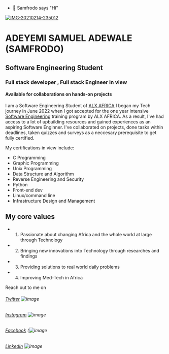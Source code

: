 - 👋 Samfrodo says "Hi"

<a href="https://ibb.co/WkNR9FR"><img src="https://i.ibb.co/fkVTRtT/IMG-20210214-235012.jpg" alt="IMG-20210214-235012" border="0"></a>

# ADEYEMI SAMUEL ADEWALE (SAMFRODO)
## Software Engineering Student
### Full stack developer , Full stack Engineer in view
#### Available for collaborations on hands-on projects
I am a Software Engineering Student of [ALX AFRICA](https://www.alxafrica.com)
I began my Tech journey in June 2022 when I got accepted for the one year intensive
[Software Engineering](https://www.alxafrica.com/programme_post/full-stack-software-engineer) training program by ALX AFRICA. As a result, I've had access to a lot of upbuilding resources and gained experiences as an aspiring Software Enginner.
I've collaborated on projects, done tasks within deadlines, taken quizzes and surveys as a neccesary prerequisite to get fully certified.

My certifications in view include:
- C Programming
- Graphic Programming 
- Unix Programming
- Data Structure and Algorithm
- Reverse Engineering and Security
- Python
- Front-end dev
- Linux/command line
- Infrastructure Design and Management 


## My core values
  -    1.  Passionate about changing Africa and the whole world at large through Technology
  -    2.  Bringing new innovations into Technology through researches and findings
  -    3.  Providing solutions to real world daily problems
  -    4.  Improving Med-Tech in Africa

Reach out to me on

###### [Twitter](https://twitter.com/adeyemifrodo?t=6JGpNMULaRPkxUWk-9pGug&s=09) ![image](https://user-images.githubusercontent.com/106933402/185825114-48aecc27-08d6-42fe-a77a-811439356247.png)

###### [Instagram](https://www.instagram.com/adeyemifrodo/) ![image](https://user-images.githubusercontent.com/106933402/185825340-cc014407-6242-45e4-8bd7-85f7cba492d4.png)

###### [Facebook](https://www.facebook.com/SAMFRODO100) (![image](https://user-images.githubusercontent.com/106933402/185828761-a9a56af0-2e4d-404a-849a-13e1d9db2dd1.png)

###### [LinkedIn](https://www.linkedin.com/in/samuel-adeyemi-a50055160) ![image](https://user-images.githubusercontent.com/106933402/185828055-400303e2-1888-4624-af76-943d18a37288.png) 
